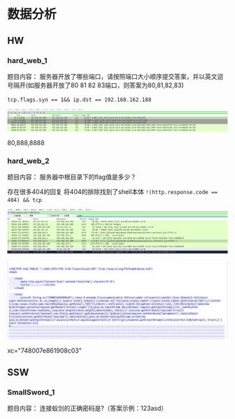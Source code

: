 # 数据分析
## HW
### hard_web_1
题目内容：
服务器开放了哪些端口，请按照端口大小顺序提交答案，并以英文逗号隔开(如服务器开放了80 81 82 83端口，则答案为80,81,82,83)

`tcp.flags.syn == 1&& ip.dst == 192.168.162.188`

![](attachments/Pasted%20image%2020230827220525.png)

80,888,8888

### hard_web_2
题目内容：
服务器中根目录下的flag值是多少？

存在很多404的回复
将404的排除找到了shell本体
`!(http.response.code == 404) && tcp`

![](attachments/Pasted%20image%2020230827221542.png)

![](attachments/Pasted%20image%2020230827221630.png)

xc="748007e861908c03"


## SSW
### SmallSword_1
题目内容：
连接蚁剑的正确密码是?（答案示例：123asd）
